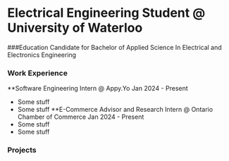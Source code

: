 # Electrical Engineering Student @ University of Waterloo

###Education 
Candidate for Bachelor of Applied Science In Electrical and Electronics Engineering

### Work Experience
**Software Engineering Intern @ Appy.Yo                Jan 2024 - Present
  - Some stuff
  - Some stuff
**E-Commerce Advisor and Research Intern @ Ontario Chamber of Commerce   Jan 2024 - Present
  - Some stuff
  - Some stuff

### Projects

